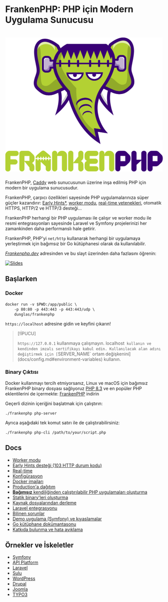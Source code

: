 # FrankenPHP: PHP için Modern Uygulama Sunucusu

<h1 align="center"><a href="https://frankenphp.dev"><img src="frankenphp.png" alt="FrankenPHP" width="600"></a></h1>

FrankenPHP, [Caddy](https://caddyserver.com/) web sunucusunun üzerine inşa edilmiş PHP için modern bir uygulama sunucusudur.

FrankenPHP, çarpıcı özellikleri sayesinde PHP uygulamalarınıza süper güçler kazandırır: [Early Hints*](https://frankenphp.dev/docs/early-hints/), [worker modu](https://frankenphp.dev/docs/worker/), [real-time yetenekleri](https://frankenphp.dev/docs/mercure/), otomatik HTTPS, HTTP/2 ve HTTP/3 desteği...

FrankenPHP herhangi bir PHP uygulaması ile çalışır ve worker modu ile resmi entegrasyonları sayesinde Laravel ve Symfony projelerinizi her zamankinden daha performanslı hale getirir.

FrankenPHP, PHP'yi `net/http` kullanarak herhangi bir uygulamaya yerleştirmek için bağımsız bir Go kütüphanesi olarak da kullanılabilir.

[*Frankenphp.dev*](https://frankenphp.dev) adresinden ve bu slayt üzerinden daha fazlasını öğrenin:

<a href="https://dunglas.dev/2022/10/frankenphp-the-modern-php-app-server-written-in-go/"><img src="https://dunglas.dev/wp-content/uploads/2022/10/frankenphp.png" alt="Slides" width="600"></a>

## Başlarken

### Docker

```console
docker run -v $PWD:/app/public \
    -p 80:80 -p 443:443 -p 443:443/udp \
    dunglas/frankenphp
```

`https://localhost` adresine gidin ve keyfini çıkarın!

> [!İPUCU]
>
> `https://127.0.0.1` kullanmaya çalışmayın. localhost` kullanın ve kendinden imzalı sertifikayı kabul edin.
> Kullanılacak alan adını değiştirmek için [`SERVER_NAME` ortam değişkenini](docs/config.md#environment-variables) kullanın.

### Binary Çıktısı

Docker kullanmayı tercih etmiyorsanız, Linux ve macOS için bağımsız FrankenPHP binary dosyası sağlıyoruz
[PHP 8.3](https://www.php.net/releases/8.3/en.php) ve en popüler PHP eklentilerini de içermekte: [FrankenPHP](https://github.com/dunglas/frankenphp/releases) indirin

Geçerli dizinin içeriğini başlatmak için çalıştırın:

```console
./frankenphp php-server
```

Ayrıca aşağıdaki tek komut satırı ile de çalıştırabilirsiniz:

```console
./frankenphp php-cli /path/to/your/script.php
```

## Docs

* [Worker modu](https://frankenphp.dev/docs/worker/)
* [Early Hints desteği (103 HTTP durum kodu)](https://frankenphp.dev/docs/early-hints/)
* [Real-time](https://frankenphp.dev/docs/mercure/)
* [Konfigürasyon](https://frankenphp.dev/docs/config/)
* [Docker imajları](https://frankenphp.dev/docs/docker/)
* [Production'a dağıtım](docs/production.md)
* [**Bağımsız** kendiliğinden çalıştırılabilir PHP uygulamaları oluşturma](https://frankenphp.dev/docs/embed/)
* [Statik binary'leri oluşturma](https://frankenphp.dev/docs/static/)
* [Kaynak dosyalarından derleme](https://frankenphp.dev/docs/compile/)
* [Laravel entegrasyonu](https://frankenphp.dev/docs/laravel/)
* [Bilinen sorunlar](https://frankenphp.dev/docs/known-issues/)
* [Demo uygulama (Symfony) ve kıyaslamalar](https://github.com/dunglas/frankenphp-demo)
* [Go kütüphane dokümantasonu](https://pkg.go.dev/github.com/dunglas/frankenphp)
* [Katkıda bulunma ve hata ayıklama](https://frankenphp.dev/docs/contributing/)

## Örnekler ve İskeletler

* [Symfony](https://github.com/dunglas/symfony-docker)
* [API Platform](https://api-platform.com/docs/distribution/)
* [Laravel](https://frankenphp.dev/docs/laravel/)
* [Sulu](https://sulu.io/blog/running-sulu-with-frankenphp)
* [WordPress](https://github.com/dunglas/frankenphp-wordpress)
* [Drupal](https://github.com/dunglas/frankenphp-drupal)
* [Joomla](https://github.com/alexandreelise/frankenphp-joomla)
* [TYPO3](https://github.com/ochorocho/franken-typo3)
